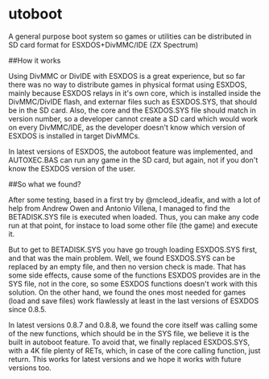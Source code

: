 # utoboot
A general purpose boot system so games or utilities can be distributed in SD card format for ESXDOS+DivMMC/IDE (ZX Spectrum)

##How it works

Using DivMMC or DivIDE with ESXDOS is a great experience, but so far there was no way to distribute games in physical format using ESXDOS,
mainly because ESXDOS relays in it's own core, which is installed inside the DivMMC/DivIDE flash, and externar files such as ESXDOS.SYS, 
that should be in the SD card. Also, the core and the ESXDOS.SYS file should match in version number, so a developer cannot create a SD
card which would work on every DivMMC/IDE, as the developer doesn't know which version of ESXDOS is installed in target DivMMCs.

In latest versions of ESXDOS, the autoboot feature was implemented, and AUTOXEC.BAS can run any game in the SD card, but again, not if 
you don't know the ESXDOS version of the user.

##So what we found?

After some testing, based in a first try by @mcleod_ideafix, and with a lot of help from Andrew Owen and Antonio Villena, I managed to find
the BETADISK.SYS file is executed when loaded. Thus, you can make any code run at that point, for instace to load some other file (the game)
and execute it.

But to get to BETADISK.SYS you have go trough loading ESXDOS.SYS first, and that was the main problem. Well, we found ESXDOS.SYS can be 
replaced by an empty file, and then no version check is made. That has some side effects, cause some of the functions ESXDOS provides
are in the SYS file, not in the core, so some ESXDOS functions doesn't work with this solution. On the other hand, we found the ones
most needed for games (load and save files) work flawlessly at least in the last versions of ESXDOS since 0.8.5.

In latest versions 0.8.7 and 0.8.8, we found the core itself was calling some of the new functions, which should be in the SYS file, we 
believe it is the built in autoboot feature. To avoid that, we finally replaced ESXDOS.SYS, with a 4K file plenty of RETs, which, in case of
the core calling function, just return. This works for latest versions and we hope it works with future versions too.



